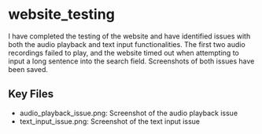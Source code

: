 # website_testing

I have completed the testing of the website and have identified issues with both the audio playback and text input functionalities. The first two audio recordings failed to play, and the website timed out when attempting to input a long sentence into the search field. Screenshots of both issues have been saved.

## Key Files

- audio_playback_issue.png: Screenshot of the audio playback issue
- text_input_issue.png: Screenshot of the text input issue
